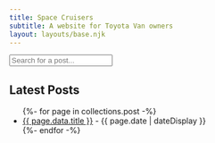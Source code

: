 ```yaml
---
title: Space Cruisers
subtitle: A website for Toyota Van owners
layout: layouts/base.njk
---
```

<script>

</script>

<form action="/search/index.html" method="get">
	<input type="text" id="search-box" name="query" placeholder="Search for a post...">
	<input type="hidden" value="submit">
</form>

## Latest Posts

<ul class="listing">
{%- for page in collections.post -%}
	<li>
		<a href="{{ page.url }}">{{ page.data.title }}</a> -
		<time datetime="{{ page.date }}">{{ page.date | dateDisplay }}</time>
	</li>
{%- endfor -%}
</ul>
